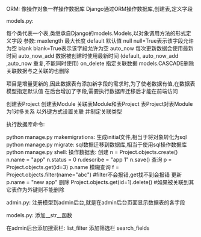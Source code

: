 ORM:
像操作对象一样操作数据库
Django通过ORM操作数据库,创建表,定义字段

models.py:

每个类代表一个表,类继承自Django的models.Models,以对象调用方法的形式定义字段
参数:
maxlength 最大长度
default 默认值
null null=True表示该字段允许为空
blank blank=True表示该字段允许为空
auto_now 每次更新数据会使用最新时间
auto_now_add 数据被创建时使用最新时间
(default, auto_now_add ,auto_now 重复,不能同时使用)
on_delete 指定关联数据 models.CASCADE删除关联数据与之关联的也删除

项目是增量更新的,因此数据表有添加新字段的需求时,为了使老数据有值,在数据表模型指定默认值
在后台增加了字段,需要执行数据库迁移后才能在前端访问

创建表Project
创建表Module
关联表Module和表Project 表Project对表Module为1对多关系 以外键方式设置关联 并制定关联类型


执行数据库命令:

python manage.py makemigrations:
	生成initial文件,相当于将对象转化为sql
python manage.py migrate:
	sql数据迁移到数据库,相当于使用sql操作数据库
python manage.py shell:
	操作数据表:
	创建
	n = Project.objects.create()
	n.name = "app"
	n.status = 0
	n.describe = "app 1"
	n.save()
	查询
	p = Project.objects.get(id=3)
	p.name
	模糊查询
	f = Project.objects.filter(name="abc") #filter不会报错,get找不到会报错
	更新
	p.name = "new app"
	删除
	Project.objects.get(id=1).delete() #如果被关联到其它表作为外键则不能删除

admin.py:
注册模型到admin后台,就是在admin后台页面显示数据表的各字段

models.py:
添加__str__函数

在admin后台添加搜索栏:
	list_filter
添加筛选栏
	search_fields






